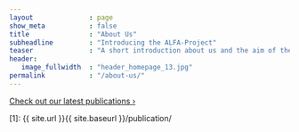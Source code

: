 ```yaml
---
layout              : page
show_meta           : false
title               : "About Us"
subheadline         : "Introducing the ALFA-Project"
teaser              : "A short introduction about us and the aim of the project"
header:
   image_fullwidth  : "header_homepage_13.jpg"
permalink           : "/about-us/"
---
```




<a class="radius button small" href="{{ site.url }}{{ site.baseurl }}/publication/">Check out our latest publications ›</a>


 [1]: {{ site.url }}{{ site.baseurl }}/publication/
